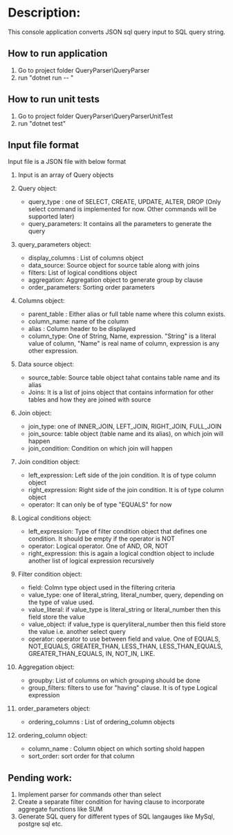 ﻿# Description:

This console application converts JSON sql query input to SQL query string.

## How to run application
1. Go to project folder QueryParser\QueryParser
2. run "dotnet run -- <JSON file path>"

## How to run unit tests
1. Go to project folder QueryParser\QueryParserUnitTest
2. run "dotnet test"

## Input file format
Input file is a JSON file with below format
1. Input is an array of Query objects
2. Query object:
	- query_type : one of SELECT, CREATE, UPDATE, ALTER, DROP (Only select command is implemented for now. Other commands will be supported later)
	- query_parameters: It contains all the parameters to generate the query
3. query_parameters object:
	- display_columns : List of columns object
	- data_source: Source object for source table along with joins
	- filters: List of logical conditions object
	- aggregation: Aggregation object to generate group by clause
	- order_parameters: Sorting order parameters
4. Columns object: 
	- parent_table : Either alias or full table name where this column exists.
	- column_name: name of the column
	- alias : Column header to be displayed
	- column_type: One of String, Name, expression. "String" is a literal value of column, "Name" is real name of column, expression is any other expression. 
5. Data source object:
	- source_table: Source table object tahat contains table name and its alias
	- Joins: It is a list of joins object that contains information for other tables and how they are joined with source
6. Join object:
	- join_type: one of INNER_JOIN, LEFT_JOIN, RIGHT_JOIN, FULL_JOIN
	- join_source: table object (table name and its alias), on which join will happen
	- join_condition: Condition on which join will happen
7. Join condition object:
	- left_expression: Left side of the join condition. It is of type column object
	- right_expression: Right side of the join condition. It is of type column object
	- operator: It can only be of type "EQUALS" for now
8. Logical conditions object:
	- left_expression: Type of filter condition object that defines one condition. It should be empty if the operator is NOT
	- operator: Logical operator. One of AND, OR, NOT
	- right_expression: this is again a logical condtion object to include another list of logical expression recursively
9. Filter condition object:
	- field: Colmn type object used in the filtering criteria
	- value_type: one of literal_string, literal_number, query, depending on the type of value used. 
	- value_literal: if value_type is literal_string or literal_number then this field store the value
	- value_object: if value_type is queryliteral_number then this field store the value i.e. another select query
	- operator: operator to use between field and value. One of EQUALS, NOT_EQUALS, GREATER_THAN, LESS_THAN, LESS_THAN_EQUALS, GREATER_THAN_EQUALS, IN, NOT_IN, LIKE.
10. Aggregation object:
	- groupby: List of columns on which grouping should be done
	- group_filters: filters to use for "having" clause. It is of type Logical expression

11. order_parameters object:
	- ordering_columns : List of ordering_column objects
12. ordering_column object:
	- column_name : Column object on which sorting shold happen
	- sort_order: sort order for that column

## Pending work:
1. Implement parser for commands other than select
2. Create a separate filter condition for having clause to incorporate aggregate functions like SUM
3. Generate SQL query for different types of SQL langauges like MySql, postgre sql etc. 